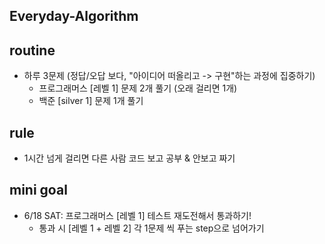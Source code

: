 ## Everyday-Algorithm

## routine
- 하루 3문제 (정답/오답 보다, "아이디어 떠올리고 -> 구현"하는 과정에 집중하기)
    - 프로그래머스 [레벨 1] 문제 2개 풀기 (오래 걸리면 1개)
    - 백준 [silver 1] 문제 1개 풀기

## rule
- 1시간 넘게 걸리면 다른 사람 코드 보고 공부 & 안보고 짜기

## mini goal
- 6/18 SAT: 프로그래머스 [레벨 1] 테스트 재도전해서 통과하기!
    - 통과 시 [레벨 1 + 레벨 2] 각 1문제 씩 푸는 step으로 넘어가기 